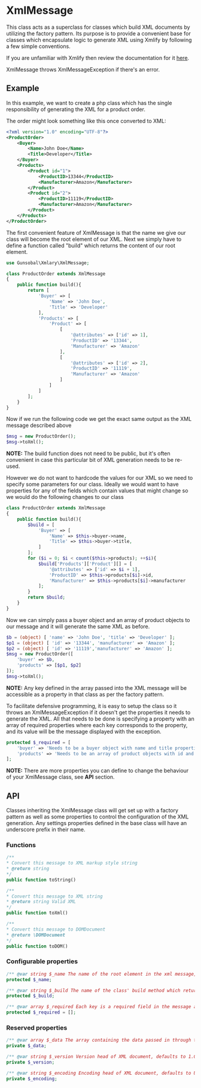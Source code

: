 # XmlMessage
This class acts as a superclass for classes which build XML documents by utilizing the factory pattern. Its purpose is to provide a convenient base for classes which encapsulate logic to generate XML using Xmlify by following a few simple conventions. 

If you are unfamiliar with Xmlify then review the documentation for it [here](xmlify.md).

XmlMessage throws XmlMessageException if there's an error.

## Example
In this example, we want to create a php class which has the single responsibility of generating the XML for a product order.

The order might look something like this once converted to XML:

```xml
<?xml version="1.0" encoding="UTF-8"?>
<ProductOrder>
    <Buyer>
        <Name>John Doe</Name>
        <Title>Developer</Title>
    </Buyer>
    <Products>
        <Product id="1">
            <ProductID>13344</ProductID>
            <Manufacturer>Amazon</Manufacturer>
        </Product>
        <Product id="2">
            <ProductID>11119</ProductID>
            <Manufacturer>Amazon</Manufacturer>
        </Product>
    </Products>
</ProductOrder>
```

The first convenient feature of XmlMessage is that the name we give our class will become the root element of our XML. Next we simply have to define a function called "build" which returns the content of our root element.

```php
use Gunsobal\Xmlary\XmlMessage;

class ProductOrder extends XmlMessage
{
    public function build(){
        return [
            'Buyer' => [
                'Name' => 'John Doe',
                'Title' => 'Developer'
            ],
            'Products' => [
                'Product' => [
                    [
                        '@attributes' => ['id' => 1],
                        'ProductID' => '13344',
                        'Manufacturer' => 'Amazon'
                    ],
                    [
                        '@attributes' => ['id' => 2],
                        'ProductID' => '11119',
                        'Manufacturer' => 'Amazon'
                    ]
                ]
            ]
        ];
    }
}
```

Now if we run the following code we get the exact same output as the XML message described above

```php
$msg = new ProductOrder();
$msg->toXml();
```

__NOTE:__ The build function does not need to be public, but it's often convenient in case this particular bit of XML generation needs to be re-used.

However we do not want to hardcode the values for our XML so we need to specify some parameters for our class. Ideally we would want to have properties for any of the fields which contain values that might change so we would do the following changes to our class

```php
class ProductOrder extends XmlMessage
{
    public function build(){
        $build = [
            'Buyer' => [
                'Name' => $this->buyer->name,
                'Title' => $this->buyer->title,
            ]
        ];
        for ($i = 0; $i < count($this->products); ++$i){
            $build['Products']['Product'][] = [
                '@attributes' => ['id' => $i + 1],
                'ProductID' => $this->products[$i]->id,
                'Manufacturer' => $this->products[$i]->manufacturer
            ];
        }
        return $build;
    }
}
```

Now we can simply pass a buyer object and an array of product objects to our message and it will generate the same XML as before.

```php
$b = (object) [ 'name' => 'John Doe', 'title' => 'Developer' ];
$p1 = (object) [ 'id' => '13344', 'manufacturer' => 'Amazon' ];
$p2 = (object) [ 'id' => '11119','manufacturer' => 'Amazon' ];
$msg = new ProductOrder([
    'buyer' => $b,
    'products' => [$p1, $p2]
]); 
$msg->toXml();
```

__NOTE:__ Any key defined in the array passed into the XML message will be accessible as a property in that class as per the factory pattern.

To facilitate defensive programming, it is easy to setup the class so it throws an XmlMessageException if it doesn't get the properties it needs to generate the XML. All that needs to be done is specifying a property with an array of required properties where each key corresponds to the property, and its value will be the message displayed with the exception.

```php
protected $_required = [
    'buyer' => 'Needs to be a buyer object with name and title properties',
    'products' => 'Needs to be an array of product objects with id and manufacturer properties'
];
```

__NOTE:__ There are more properties you can define to change the behaviour of your XmlMessage class, see __API__ section.

## API
Classes inheriting the XmlMessage class will get set up with a factory pattern as well as some properties to control the configuration of the XML generation. Any settings properties defined in the base class will have an underscore prefix in their name.

### Functions

```php
/**
* Convert this message to XML markup style string
* @return string
*/ 
public function toString()

/**
* Convert this message to XML string
* @return string Valid XML
*/ 
public function toXml()

/**
* Convert this message to DOMDocument
* @return \DOMDocument
*/
public function toDOM()
```

### Configurable properties
```php
/** @var string $_name The name of the root element in the xml message, defaults to class name **/
protected $_name;

/** @var string $_build The name of the class' build method which returns an array for xmlify, default: build **/
protected $_build;

/** @var array $_required Each key is a required field in the message and its value is a custom error message **/
protected $_required = [];
```

### Reserved properties
```php
/** @var array $_data The array containing the data passed in through the constructor **/
private $_data;

/** @var string $_version Version head of XML document, defaults to 1.0 **/
private $_version;

/** @var string $_encoding Encoding head of XML document, defaults to UTF-8 **/
private $_encoding;
```